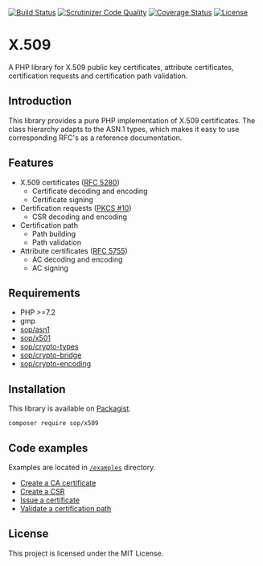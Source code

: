 [![Build Status](https://travis-ci.org/sop/x509.svg?branch=master)](https://travis-ci.org/sop/x509)
[![Scrutinizer Code Quality](https://scrutinizer-ci.com/g/sop/x509/badges/quality-score.png?b=master)](https://scrutinizer-ci.com/g/sop/x509/?branch=master)
[![Coverage Status](https://coveralls.io/repos/github/sop/x509/badge.svg?branch=master)](https://coveralls.io/github/sop/x509?branch=master)
[![License](https://poser.pugx.org/sop/x509/license)](https://github.com/sop/x509/blob/master/LICENSE)

# X.509

A PHP library for X.509 public key certificates, attribute certificates,
certification requests and certification path validation.

## Introduction

This library provides a pure PHP implementation of X.509 certificates.
The class hierarchy adapts to the ASN.1 types, which makes it easy to use
corresponding RFC's as a reference documentation.

## Features

-   X.509 certificates ([RFC 5280](https://tools.ietf.org/html/rfc5280))
    -   Certificate decoding and encoding
    -   Certificate signing
-   Certification requests ([PKCS #10](https://tools.ietf.org/html/rfc2986))
    -   CSR decoding and encoding
-   Certification path
    -   Path building
    -   Path validation
-   Attribute certificates ([RFC 5755](https://tools.ietf.org/html/rfc5755))
    -   AC decoding and encoding
    -   AC signing

## Requirements

-   PHP >=7.2
-   gmp
-   [sop/asn1](https://github.com/sop/asn1)
-   [sop/x501](https://github.com/sop/x501)
-   [sop/crypto-types](https://github.com/sop/crypto-types)
-   [sop/crypto-bridge](https://github.com/sop/crypto-bridge)
-   [sop/crypto-encoding](https://github.com/sop/crypto-encoding)

## Installation

This library is available on
[Packagist](https://packagist.org/packages/sop/x509).

    composer require sop/x509

## Code examples

Examples are located in
[`/examples`](https://github.com/sop/x509/tree/master/examples)
directory.

-   [Create a CA certificate](https://github.com/sop/x509/blob/master/examples/create-ca-cert.php)
-   [Create a CSR](https://github.com/sop/x509/blob/master/examples/create-csr.php)
-   [Issue a certificate](https://github.com/sop/x509/blob/master/examples/issue-cert.php)
-   [Validate a certification path](https://github.com/sop/x509/blob/master/examples/path-validate.php)

## License

This project is licensed under the MIT License.
